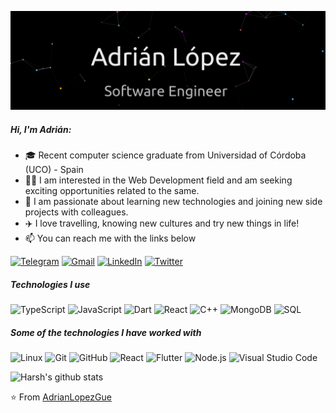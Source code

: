 [![Header](https://raw.githubusercontent.com/adrianlopezgue/adrianlopezgue/master/assets/name.gif)](https://www.linkedin.com/in/adrianlopezgue/)

##### Hi, I'm Adrián:

- 🎓 Recent computer science graduate from Universidad of Córdoba (UCO) - Spain
- 👨‍💻 I am interested in the Web Development field and am seeking exciting opportunities related to the same.
- 💙 I am passionate about learning new technologies and joining new side projects with colleagues.
- ✈️ I love travelling, knowing new cultures and try new things in life!
- 📫 You can reach me with the links below

[![Telegram](https://img.shields.io/badge/-TELEGRAM-2CA5E0?style=for-the-badge&logo=telegram&logoColor=white)](https://t.me/AdrianLopezGue)
[![Gmail](https://img.shields.io/badge/-GMAIL-D14836?style=for-the-badge&logo=gmail&logoColor=white)](mailto:adrian.lopez.gue@gmail.com)
[![LinkedIn](https://img.shields.io/badge/-LINKEDIN-0077B5?style=for-the-badge&logo=linkedin&logoColor=white)](https://www.linkedin.com/in/adrianlopezgue/)
[![Twitter](https://img.shields.io/badge/-TWITTER-0077B5?style=for-the-badge&logo=twitter&logoColor=white)](https://www.linkedin.com/in/adrianlopezgue/)

##### Technologies I use

![TypeScript](https://img.shields.io/badge/-TypeScript-000000?style=flat&logo=typescript)
![JavaScript](https://img.shields.io/badge/-JavaScript-000000?style=flat&logo=javascript)
![Dart](https://img.shields.io/badge/-Dart-000000?style=flat&logo=dart)
![React](https://img.shields.io/badge/-React-000000?style=flat&logo=react)
![C++](https://img.shields.io/badge/-C++-000000?style=flat&logo=C%2B%2B&logoColor=00599C)
![MongoDB](https://img.shields.io/badge/-MongoDB-000000?style=flat&logo=mongodb)
![SQL](https://img.shields.io/badge/-SQL-000000?style=flat&logo=postgresql)

##### Some of the technologies I have worked with

![Linux](https://img.shields.io/badge/-Linux-222222?style=flat&logo=linux&logoColor=FCC624)
![Git](https://img.shields.io/badge/-Git-222222?style=flat&logo=git&logoColor=F05032)
![GitHub](https://img.shields.io/badge/-GitHub-222222?style=flat&logo=github&logoColor=181717)
![React](https://img.shields.io/badge/-React-222222?style=flat&logo=React&logoColor=61DAFB)
![Flutter](https://img.shields.io/badge/-Flutter-222222?style=flat&logo=flutter&logoColor=0769AD)
![Node.js](https://img.shields.io/badge/-Node.js-222222?style=flat&logo=node.js&logoColor=339933)
![Visual Studio Code](https://img.shields.io/badge/-VSCode-222222?style=flat&logo=visual-studio-code&logoColor=007ACC)

![Harsh's github stats](https://github-readme-stats.vercel.app/api?username=adrianlopezgue&hide=["issues"]&show_icons=true)

⭐️ From [AdrianLopezGue](https://github.com/AdrianLopezGue)
